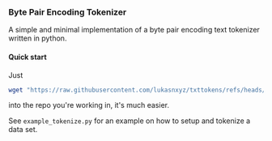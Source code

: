 ### Byte Pair Encoding Tokenizer
A simple and minimal implementation of a byte pair encoding text tokenizer written in python.

#### Quick start
Just
```bash
wget "https://raw.githubusercontent.com/lukasnxyz/txttokens/refs/heads/main/src/bpe.py"
```
into the repo you're working in, it's much easier.

See `example_tokenize.py` for an example on how to setup and tokenize a data set.
